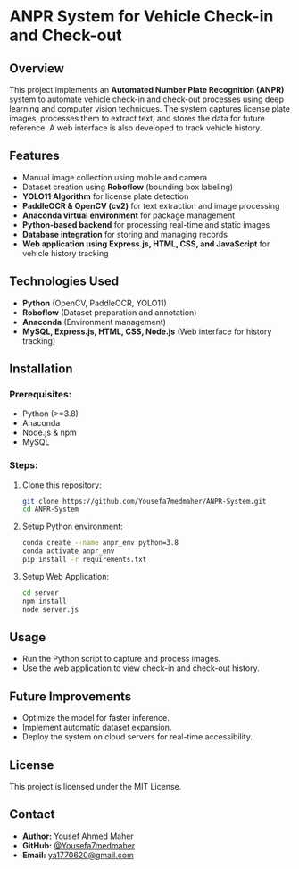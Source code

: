 # ANPR System for Vehicle Check-in and Check-out

## Overview
This project implements an **Automated Number Plate Recognition (ANPR)** system to automate vehicle check-in and check-out processes using deep learning and computer vision techniques. The system captures license plate images, processes them to extract text, and stores the data for future reference. A web interface is also developed to track vehicle history.

## Features
- Manual image collection using mobile and camera
- Dataset creation using **Roboflow** (bounding box labeling)
- **YOLO11 Algorithm** for license plate detection
- **PaddleOCR & OpenCV (cv2)** for text extraction and image processing
- **Anaconda virtual environment** for package management
- **Python-based backend** for processing real-time and static images
- **Database integration** for storing and managing records
- **Web application using Express.js, HTML, CSS, and JavaScript** for vehicle history tracking

## Technologies Used
- **Python** (OpenCV, PaddleOCR, YOLO11)
- **Roboflow** (Dataset preparation and annotation)
- **Anaconda** (Environment management)
- **MySQL, Express.js, HTML, CSS, Node.js** (Web interface for history tracking)

## Installation
### Prerequisites:
- Python (>=3.8)
- Anaconda
- Node.js & npm
- MySQL

### Steps:
1. Clone this repository:
   ```sh
   git clone https://github.com/Yousefa7medmaher/ANPR-System.git
   cd ANPR-System
   ```
2. Setup Python environment:
   ```sh
   conda create --name anpr_env python=3.8
   conda activate anpr_env
   pip install -r requirements.txt
   ```
3. Setup Web Application:
   ```sh
   cd server
   npm install
   node server.js
   ```

## Usage
- Run the Python script to capture and process images.
- Use the web application to view check-in and check-out history.

## Future Improvements
- Optimize the model for faster inference.
- Implement automatic dataset expansion.
- Deploy the system on cloud servers for real-time accessibility.

## License
This project is licensed under the MIT License.

## Contact
- **Author:** Yousef Ahmed Maher
- **GitHub:** [@Yousefa7medmaher](https://github.com/Yousefa7medmaher)
- **Email:** ya1770620@gmail.com

